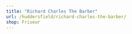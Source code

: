 ```yaml
---
title: "Richard Charles The Barber"
url: /huddersfield/richard-charles-the-barber/
shop: Friseur
---
```

